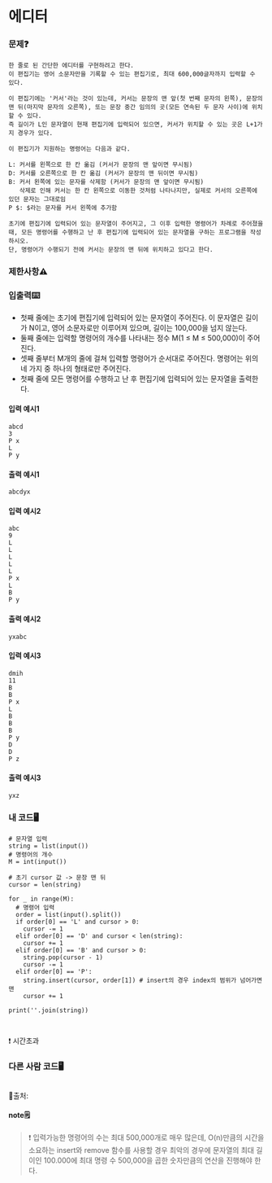 # 에디터

### 문제❓
```
한 줄로 된 간단한 에디터를 구현하려고 한다. 
이 편집기는 영어 소문자만을 기록할 수 있는 편집기로, 최대 600,000글자까지 입력할 수 있다.

이 편집기에는 '커서'라는 것이 있는데, 커서는 문장의 맨 앞(첫 번째 문자의 왼쪽), 문장의 맨 뒤(마지막 문자의 오른쪽), 또는 문장 중간 임의의 곳(모든 연속된 두 문자 사이)에 위치할 수 있다. 
즉 길이가 L인 문자열이 현재 편집기에 입력되어 있으면, 커서가 위치할 수 있는 곳은 L+1가지 경우가 있다.

이 편집기가 지원하는 명령어는 다음과 같다.

L: 커서를 왼쪽으로 한 칸 옮김 (커서가 문장의 맨 앞이면 무시됨)
D: 커서를 오른쪽으로 한 칸 옮김 (커서가 문장의 맨 뒤이면 무시됨)
B: 커서 왼쪽에 있는 문자를 삭제함 (커서가 문장의 맨 앞이면 무시됨)
   삭제로 인해 커서는 한 칸 왼쪽으로 이동한 것처럼 나타나지만, 실제로 커서의 오른쪽에 있던 문자는 그대로임
P $: $라는 문자를 커서 왼쪽에 추가함

초기에 편집기에 입력되어 있는 문자열이 주어지고, 그 이후 입력한 명령어가 차례로 주어졌을 때, 모든 명령어를 수행하고 난 후 편집기에 입력되어 있는 문자열을 구하는 프로그램을 작성하시오. 
단, 명령어가 수행되기 전에 커서는 문장의 맨 뒤에 위치하고 있다고 한다.
```

### 제한사항⚠️


### 입출력⌨️
* 첫째 줄에는 초기에 편집기에 입력되어 있는 문자열이 주어진다. 이 문자열은 길이가 N이고, 영어 소문자로만 이루어져 있으며, 길이는 100,000을 넘지 않는다. 
* 둘째 줄에는 입력할 명령어의 개수를 나타내는 정수 M(1 ≤ M ≤ 500,000)이 주어진다.
* 셋째 줄부터 M개의 줄에 걸쳐 입력할 명령어가 순서대로 주어진다. 명령어는 위의 네 가지 중 하나의 형태로만 주어진다.
* 첫째 줄에 모든 명령어를 수행하고 난 후 편집기에 입력되어 있는 문자열을 출력한다.

#### 입력 예시1
```
abcd
3
P x
L
P y
```
#### 출력 예시1
```
abcdyx
```

#### 입력 예시2
```
abc
9
L
L
L
L
L
P x
L
B
P y
```
#### 출력 예시2
```
yxabc
```

#### 입력 예시3
```
dmih
11
B
B
P x
L
B
B
B
P y
D
D
P z
```
#### 출력 예시3
```
yxz
```

### 내 코드🖥️
```
# 문자열 입력
string = list(input())
# 명령어의 개수
M = int(input())

# 초기 cursor 값 -> 문장 맨 뒤
cursor = len(string)

for _ in range(M):
  # 명령어 입력
  order = list(input().split())
  if order[0] == 'L' and cursor > 0:
    cursor -= 1
  elif order[0] == 'D' and cursor < len(string):
    cursor += 1
  elif order[0] == 'B' and cursor > 0:
    string.pop(cursor - 1)
    cursor -= 1
  elif order[0] == 'P':
    string.insert(cursor, order[1]) # insert의 경우 index의 범위가 넘어가면 맨
    cursor += 1

print(''.join(string))

    
```
❗ 시간초과

### 다른 사람 코드🖥️
```

```
🔗출처:

#### note🗒️
> 
>
>❗ 입력가능한 명령어의 수는 최대 500,000개로 매우 많은데, O(n)만큼의 시간을 소요하는 insert와 remove 함수를 사용할 경우 최악의 경우에 문자열의 최대 길이인 100.000에 최대 명령 수 500,000을 곱한 숫자만큼의 연산을 진행해야 한다.
